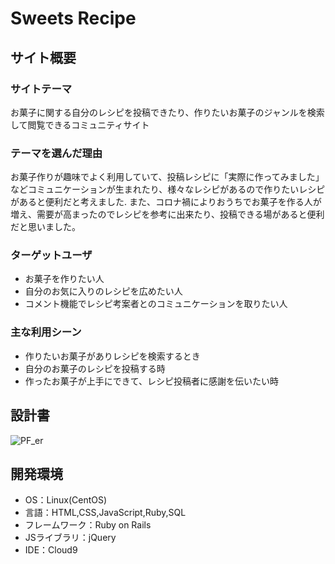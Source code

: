 # Sweets Recipe

## サイト概要
### サイトテーマ
お菓子に関する自分のレシピを投稿できたり、作りたいお菓子のジャンルを検索して閲覧できるコミュニティサイト

### テーマを選んだ理由
お菓子作りが趣味でよく利用していて、投稿レシピに「実際に作ってみました」などコミュニケーションが生まれたり、様々なレシピがあるので作りたいレシピがあると便利だと考えました.
また、コロナ禍によりおうちでお菓子を作る人が増え、需要が高まったのでレシピを参考に出来たり、投稿できる場があると便利だと思いました。

### ターゲットユーザ
- お菓子を作りたい人
- 自分のお気に入りのレシピを広めたい人
- コメント機能でレシピ考案者とのコミュニケーションを取りたい人

### 主な利用シーン
- 作りたいお菓子がありレシピを検索するとき
- 自分のお菓子のレシピを投稿する時
- 作ったお菓子が上手にできて、レシピ投稿者に感謝を伝いたい時


## 設計書
![PF_er](https://user-images.githubusercontent.com/116153645/222072018-ed8dec19-859d-44df-b524-6b2149bbdd5f.png)




## 開発環境
- OS：Linux(CentOS)
- 言語：HTML,CSS,JavaScript,Ruby,SQL
- フレームワーク：Ruby on Rails
- JSライブラリ：jQuery
- IDE：Cloud9
